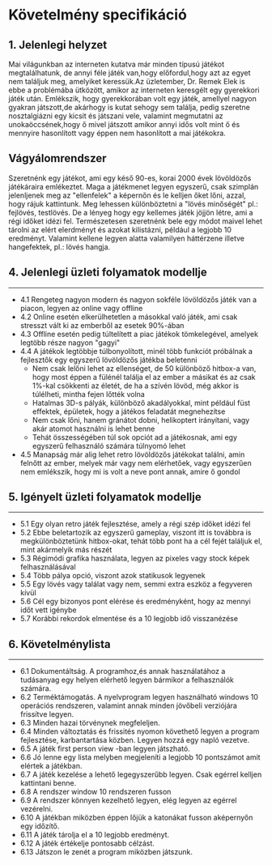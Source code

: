 Követelmény specifikáció
========================

## 1. Jelenlegi helyzet

Mai világunkban az interneten kutatva már minden típusú játékot megtalálhatunk, de annyi féle játék van,hogy előfordul,hogy azt az egyet nem találjuk meg, amelyiket keressük.Az üzletember, Dr. Remek Elek  is ebbe a problémába ütközött, amikor az interneten keresgélt egy gyerekkori játék után. Emlékszik, hogy gyerekkorában volt egy játék, amellyel nagyon gyakran játszott,de akárhogy is kutat sehogy sem találja, pedig szeretne nosztalgiázni egy kicsit és játszani vele, valamint megmutatni az unokaöccsének,hogy ő mivel játszott amikor annyi idős volt mint ő és mennyire hasonlított vagy éppen nem hasonlított a mai játékokra.

Vágyálomrendszer
----------------
Szeretnénk egy játékot, ami egy késő 90-es, korai 2000 évek lövöldözős játékáraira emlékeztet.
Maga a játékmenet legyen egyszerű, csak szimplán jelenljenek meg az "ellenfelek" a képernőn és 
le kelljen őket lőni, azzal, hogy rájuk kattintunk. Meg lehessen különböztetni a "lövés minőségét"
pl.: fejlövés, testlövés. De a lényeg hogy egy kellemes játék jöjjön létre, ami a régi időket
idézi fel. Természetesen szeretnénk bele egy módot maivel lehet tárolni az elért elerdményt
és azokat kilistázni, például a legjobb 10 eredményt. Valamint kellene legyen alatta valamilyen
háttérzene illetve hangefektek, pl.: lövés hangja.

## 4. Jelenlegi üzleti folyamatok modellje
------------------------------
+ 4.1 Rengeteg nagyon modern és nagyon sokféle lövöldözős játék van a piacon, legyen az online vagy offline
+ 4.2 Online esetén elkerülhetetlen a másokkal való játék, ami csak stresszt vált ki az emberből az esetek 90%-ában 
+ 4.3 Offline esetén pedig túltelített a piac játékok tömkelegével, amelyek legtöbb része nagyon "gagyi" 
+ 4.4 A játékok legtöbbje túlbonyolított, minél több funkciót próbálnak a fejlesztők egy egyszerű lövöldözős játékba beletenni
	+ Nem csak lelőni lehet az ellenséget, de 50 különböző hitbox-a van, hogy most éppen a fülénél találja el az ember a másikat és az csak	1%-kal csökkenti az életét, de ha a szívén lövöd, még akkor is túlélheti, mintha fejen lőtték volna
	+ Hatalmas 3D-s pályák, különböző akadályokkal, mint például füst effektek, épületek, hogy a játékos feladatát megnehezítse
	+ Nem csak lőni, hanem gránátot dobni, helikoptert irányítani, vagy akár atomot használni is lehet benne
	+ Tehát összességében túl sok opciót ad a játékosnak, ami egy egyszerű felhasználó számára túlnyomó lehet
+ 4.5 Manapság már alig lehet retro lövöldözős játékokat találni, amin felnőtt az ember, melyek már vagy nem elérhetőek, vagy egyszerűen nem emlékszik, hogy mi is volt a neve pont annak, amire ő gondol

## 5. Igényelt üzleti folyamatok modellje
------------------------------
+ 5.1 Egy olyan retro játék fejlesztése, amely a régi szép időket idézi fel
+ 5.2 Ebbe beletartozik az egyszerű gameplay, viszont itt is továbbra is megkülönböztetünk hitbox-okat, tehát több pont ha a cél fejét találjuk el, mint akármelyik más részét
+ 5.3 Régimódi grafika használata, legyen az pixeles vagy stock képek felhasználásával
+ 5.4 Több pálya opció, viszont azok statikusok legyenek
+ 5.5 Egy lövés vagy találat vagy nem, semmi extra eszköz a fegyveren kívül
+ 5.6 Cél egy bizonyos pont elérése és eredményként, hogy az mennyi időt vett igénybe
+ 5.7 Korábbi rekordok elmentése és a 10 legjobb idő visszanézése 

## 6. Követelménylista
------------------------------
+ 6.1 Dokumentáltság. A programhoz,és annak használatához a tudásanyag egy helyen elérhető legyen bármikor a felhasználók számára.
+ 6.2  Terméktámogatás. A nyelvprogram legyen használható windows 10 operációs rendszeren, valamint annak minden jövőbeli verziójára frissítve legyen.
+ 6.3 Minden hazai törvénynek megfeleljen.
+ 6.4 Minden változtatás és frissités nyomon követhető legyen a program fejlesztése, karbantartása közben. Legyen hozzá egy napló vezetve.
+ 6.5 A játék first person view -ban legyen játszható.
+ 6.6 Jó lenne egy lista melyben megjeleníti a legjobb 10 pontszámot amit elértek a játékban.
+ 6.7 A játék kezelése a lehető legegyszerűbb legyen. Csak egérrel kelljen kattintani benne.
+ 6.8 A rendszer window 10 rendszeren fusson
+ 6.9 A rendszer könnyen kezelhető legyen, elég legyen az egérrel vezérelni.
+ 6.10 A játékban miközben éppen lőjük a katonákat fusson aképernyőn egy időzítő.
+ 6.11 A játék tárolja el a 10 legjobb eredményt.
+ 6.12 A játék értékelje  pontosabb célzást.
+ 6.13 Játszon le zenét a program miközben játszunk.
